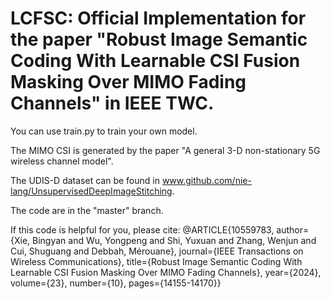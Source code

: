 # LCFSC: Official Implementation for the paper "Robust Image Semantic Coding With Learnable CSI Fusion Masking Over MIMO Fading Channels" in IEEE TWC.

You can use train.py to train your own model.

The MIMO CSI is generated by the paper "A general 3-D non-stationary 5G wireless channel model".

The UDIS-D dataset can be found in www.github.com/nie-lang/UnsupervisedDeepImageStitching.

The code are in the "master" branch.

If this code is helpful for you, please cite:
@ARTICLE{10559783,
  author={Xie, Bingyan and Wu, Yongpeng and Shi, Yuxuan and Zhang, Wenjun and Cui, Shuguang and Debbah, Mérouane},
  journal={IEEE Transactions on Wireless Communications}, 
  title={Robust Image Semantic Coding With Learnable CSI Fusion Masking Over MIMO Fading Channels}, 
  year={2024},
  volume={23},
  number={10},
  pages={14155-14170}}
